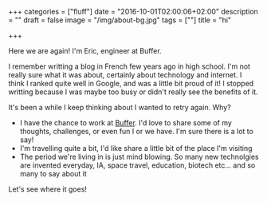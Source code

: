 +++
categories = ["fluff"]
date = "2016-10-01T02:00:06+02:00"
description = ""
draft = false
image = "/img/about-bg.jpg"
tags = [""]
title = "hi"

+++

Here we are again! I'm Eric, engineer at Buffer.

I remember writting a blog in French few years ago in high school. I'm not really sure what it was about, certainly about technology and internet. I think I ranked quite well in Google, and was a little bit proud of it! I stopped writting because I was maybe too busy or didn't really see the benefits of it. 

It's been a while I keep thinking about I wanted to retry again. Why?
- I have the chance to work at [Buffer](https://buffer.com). I'd love to share some of my thoughts, challenges, or even fun I or we have. I'm sure there is a lot to say!
- I'm travelling quite a bit, I'd like share a little bit of the place I'm visiting
- The period we're living in is just mind blowing. So many new technolgies are invented everyday, IA, space travel, education, biotech etc... and so many to say about it

Let's see where it goes!
